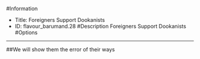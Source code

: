 #Information
 - Title: Foreigners Support Dookanists
 - ID: flavour_barumand.28
#Description
Foreigners Support Dookanists
#Options

___
##We will show them the error of their ways
